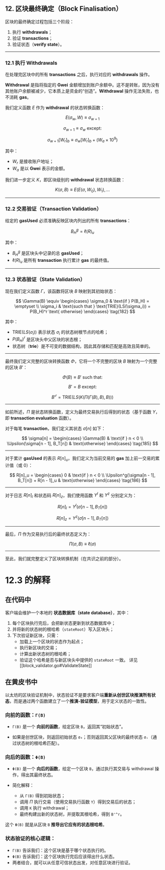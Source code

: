 ## 12. 区块最终确定（**Block Finalisation**）

区块的最终确定过程包括三个阶段：

1. 执行 **withdrawals**；
2. 验证 **transactions**；
3. 验证状态（**verify state**）。

---

### 12.1 执行 **Withdrawals**

在处理完区块中的所有 **transactions** 之后，执行对应的 **withdrawals** 操作。

**Withdrawal** 是指将指定的 **Gwei** 金额增加到账户余额中。这不是转账，因为没有其他账户余额被减少，它本质上是资金的“创造”。**Withdrawal** 操作无法失败，也不消耗 **gas**。

我们定义函数 $E$ 作为 **withdrawal** 的状态转换函数：

$$
E(\sigma_w, W) \equiv \sigma_{w+1} \tag{177}
$$

$$
\sigma_{w+1} \equiv \sigma_w \text{ except:} \tag{178}
$$

$$
\sigma_{w+1}[W_r]_b \equiv \sigma_w[W_r]_b + (W_a \times 10^9) \tag{179}
$$

其中：

- $W_r$ 是接收账户地址；
- $W_a$ 是以 **Gwei** 表示的金额。

我们进一步定义 $K$，即区块级别的 **withdrawal** 状态转换函数：

$$
K(\sigma, B) \equiv E(E(\sigma, W_0), W_1), \dots \tag{180}
$$

---

### 12.2 交易验证（**Transaction Validation**）

给定的 **gasUsed** 必须准确反映区块内列出的所有 **transactions**：

$$
B_H^g = \ell(R)_u \tag{181}
$$

其中：

- $B_H^g$ 是区块头中记录的总 **gasUsed**；
- $\ell(R)_u$ 是所有 **transaction** 执行累计 **gas** 的最终值。

---

### 12.3 状态验证（**State Validation**）

现在我们定义函数 $\Gamma$，该函数将区块 $B$ 映射到其初始状态：

$$
\Gamma(B) \equiv
\begin{cases}
\sigma_0 & \text{if } P(B_H) = \emptyset \\
\sigma_i & \text{such that } \text{TRIE}(LS(\sigma_i)) = P(B_H)^r \text{ otherwise}
\end{cases} \tag{182}
$$

其中：

- $\text{TRIE}(LS(\sigma_i))$ 表示状态 $\sigma_i$ 的状态树根节点的哈希；
- $P(B_H)^r$ 是区块头中父区块的状态根；
- 状态树（**trie**）是不可变的数据结构，因此其存储和匹配是高效且简单的。


---

最终我们定义完整的区块转换函数 $\Phi$，它将一个不完整的区块 $B$ 映射为一个完整的区块 $B'$：

$$
\Phi(B) \equiv B' \text{ such that:} \tag{183}
$$

$$
B' = B \text{ except:} \tag{184}
$$

$$
B'^r = \text{TRIE}(LS(K(\Pi(\Gamma(B), B), B)))
$$

---

如前所述，$\Pi$ 是状态转换函数，定义为最终交易执行后得到的状态（基于函数 $\Upsilon$，即 **transaction evaluation** 函数）。

对于每笔 **transaction**，我们定义其状态 $\sigma[n]$ 如下：

$$
\sigma[n] =
\begin{cases}
\Gamma(B) & \text{if } n < 0 \\
\Upsilon(\sigma[n - 1], B_T[n]) & \text{otherwise}
\end{cases} \tag{185}
$$

---

对于累计 **gasUsed** 的表示 $R[n]_u$，我们定义为当前交易的 **gas** 加上前一交易的累计值（或 0）：

$$
R[n]_u =
\begin{cases}
0 & \text{if } n < 0 \\
\Upsilon^g(\sigma[n - 1], B_T[n]) + R[n - 1]_u & \text{otherwise}
\end{cases} \tag{186}
$$

---

对于日志 $R[n]_l$ 和状态码 $R[n]_z$，我们使用函数 $\Upsilon^l$ 和 $\Upsilon^z$ 分别定义为：

$$
R[n]_l = \Upsilon^l(\sigma[n - 1], B_T[n]) \tag{187}
$$

$$
R[n]_z = \Upsilon^z(\sigma[n - 1], B_T[n]) \tag{188}
$$

---

最后，$\Pi$ 作为交易执行后的最终状态定义为：

$$
\Pi(\sigma, B) \equiv \ell(\sigma) \tag{189}
$$

---

至此，我们就完整定义了区块转换机制（在共识之前的部分）。


# 12.3 的解释
## 在代码中
客户端会维护一个本地的 **状态数据库（state database）**，其中：

1. 每个区块执行完后，会把新状态更新到状态数据库中；
2. 并将新的状态树的根哈希（`stateRoot`）写入区块头；
3. 下次验证新区块，只需：
    - 加载上一个区块的状态作为起点；
    - 执行新区块的交易；
    - 计算出新状态树的根哈希；
    - 验证这个哈希是否与新区块头中提供的 `stateRoot` 一致。
详见 [[block_validator.go#ValidateState]] 

## 在黄皮书中
以太坊的区块验证机制中，状态验证不是要求客户端**重新从创世区块推演所有状态**，而是通过两个函数建立了一个**推演-验证模型**，用于定义状态的一致性。

###  向前的函数：`Γ(B)`

- `Γ(B)` 是一个 **向前的函数**，给定区块 `B`，返回其“初始状态”。
    
- 如果是创世区块，则返回初始状态 `σ₀`；否则返回其父区块的最终状态 `σᵢ`（通过状态树的根哈希匹配）。

### 向后的函数：`Φ(B)`

- `Φ(B)` 是一个 **向后的函数**，给定一个区块 `B`，通过执行其交易与 withdrawal 操作，得出其最终状态。
    
- 简化解释：
    - 从 `Γ(B)` 得到初始状态；
    - 调用 $\Pi$ 执行交易（使用交易执行函数 `Υ`）得到交易后的状态；
    - 调用 `K` 执行 withdrawal；
    - 最终构建出新的状态树，并提取其根哈希，得到 `B'^r`。

这个 `Φ(B)` 就是从区块 `B` **推导出它应有的状态根哈希**。

### 状态验证的核心逻辑：

- `Γ(B)` 告诉我们：这个区块是基于哪个状态执行的。
- `Φ(B)` 告诉我们：这个区块执行完后应该得出什么状态。
- 两者结合，就可以从任意可信状态出发，对任意区块进行验证。